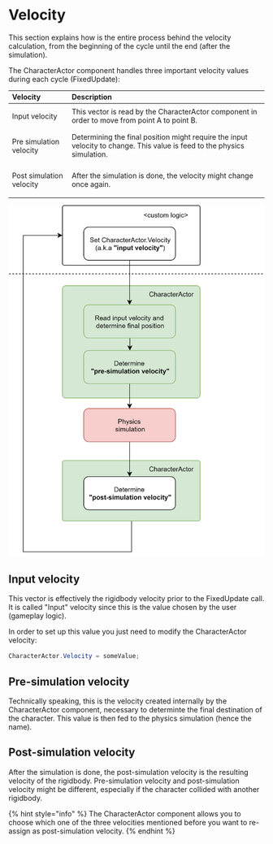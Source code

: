 # Velocity

This section explains how is the entire process behind the velocity calculation, from the beginning of the cycle until the end \(after the simulation\).

The CharacterActor component handles three important velocity values during each cycle \(FixedUpdate\):

<table>
  <thead>
    <tr>
      <th style="text-align:left">Velocity</th>
      <th style="text-align:left">Description</th>
    </tr>
  </thead>
  <tbody>
    <tr>
      <td style="text-align:left">
        <p></p>
        <p>Input velocity</p>
      </td>
      <td style="text-align:left">This vector is read by the CharacterActor component in order to move from
        point A to point B.</td>
    </tr>
    <tr>
      <td style="text-align:left">
        <p></p>
        <p>Pre simulation velocity</p>
      </td>
      <td style="text-align:left">Determining the final position might require the input velocity to change.
        This value is feed to the physics simulation.</td>
    </tr>
    <tr>
      <td style="text-align:left">
        <p></p>
        <p>Post simulation velocity</p>
      </td>
      <td style="text-align:left">After the simulation is done, the velocity might change once again.</td>
    </tr>
  </tbody>
</table>

![](../../../.gitbook/assets/velocity.png)

## Input velocity

This vector is effectively the rigidbody velocity prior to the FixedUpdate call. It is called "Input" velocity since this is the value chosen by the user \(gameplay logic\).

In order to set up this value you just need to modify the CharacterActor velocity:

```csharp
CharacterActor.Velocity = someValue;
```

## Pre-simulation velocity

Technically speaking, this is the velocity created internally by the CharacterActor component, necessary to determinte the final destination of the character. This value is then fed to the physics simulation \(hence the name\).

## Post-simulation velocity

After the simulation is done, the post-simulation velocity is the resulting velocity of the rigidbody. Pre-simulation velocity and post-simulation velocity might be different, especially if the character collided with another rigidbody.

{% hint style="info" %}
The CharacterActor component allows you to choose which one of the three velocities mentioned before you want to re-assign as post-simulation velocity.
{% endhint %}

